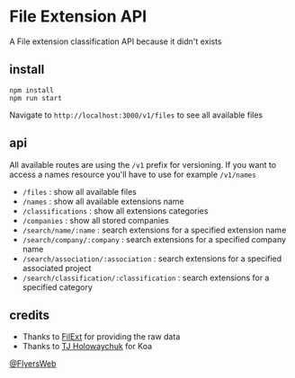 # File Extension API
A File extension classification API because it didn't exists

## install

```
npm install
npm run start
```
Navigate to ```http://localhost:3000/v1/files``` to see all available files

## api

All available routes are using the ```/v1``` prefix for versioning. If you want to access a names resource you'll have to use for example ```/v1/names```

- ```/files``` : show all available files
- ```/names``` : show all available extensions name
- ```/classifications``` : show all extensions categories
- ```/companies``` : show all stored companies
- ```/search/name/:name``` : search extensions for a specified extension name
- ```/search/company/:company``` : search extensions for a specified company name
- ```/search/association/:association``` : search extensions for a specified associated project
- ```/search/classification/:classification``` : search extensions for a specified category

## credits

- Thanks to [FilExt](http://filext.com/) for providing the raw data
- Thanks to [TJ Holowaychuk](https://github.com/tjholowaychuk) for Koa

[@FlyersWeb](https://www.flyers-web.org)
